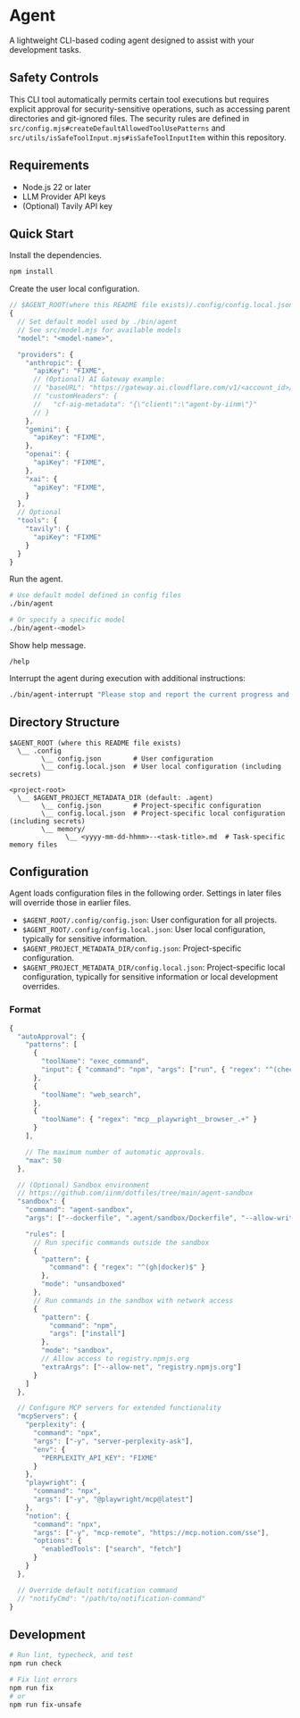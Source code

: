 # Agent

A lightweight CLI-based coding agent designed to assist with your development tasks.

## Safety Controls

This CLI tool automatically permits certain tool executions but requires explicit approval for security-sensitive operations, such as accessing parent directories and git-ignored files. The security rules are defined in `src/config.mjs#createDefaultAllowedToolUsePatterns` and `src/utils/isSafeToolInput.mjs#isSafeToolInputItem` within this repository.

## Requirements

- Node.js 22 or later
- LLM Provider API keys
- (Optional) Tavily API key

## Quick Start

Install the dependencies.

```sh
npm install
```

Create the user local configuration.

```js
// $AGENT_ROOT(where this README file exists)/.config/config.local.json
{
  // Set default model used by ./bin/agent
  // See src/model.mjs for available models
  "model": "<model-name>",

  "providers": {
    "anthropic": {
      "apiKey": "FIXME",
      // (Optional) AI Gateway example:
      // "baseURL": "https://gateway.ai.cloudflare.com/v1/<account_id>/<gateway_id>/anthropic",
      // "customHeaders": {
      //   "cf-aig-metadata": "{\"client\":\"agent-by-iinm\"}"
      // }
    },
    "gemini": {
      "apiKey": "FIXME",
    },
    "openai": {
      "apiKey": "FIXME",
    },
    "xai": {
      "apiKey": "FIXME",
    }
  },
  // Optional
  "tools": {
    "tavily": {
      "apiKey": "FIXME"
    }
  }
}
```

Run the agent.

```sh
# Use default model defined in config files
./bin/agent

# Or specify a specific model
./bin/agent-<model>
```

Show help message.

```
/help
```

Interrupt the agent during execution with additional instructions:

```sh
./bin/agent-interrupt "Please stop and report the current progress and status"
```

## Directory Structure

```
$AGENT_ROOT (where this README file exists)
  \__ .config
        \__ config.json        # User configuration
        \__ config.local.json  # User local configuration (including secrets)

<project-root>
  \__ $AGENT_PROJECT_METADATA_DIR (default: .agent)
        \__ config.json        # Project-specific configuration
        \__ config.local.json  # Project-specific local configuration (including secrets)
        \__ memory/
              \__ <yyyy-mm-dd-hhmm>--<task-title>.md  # Task-specific memory files
```

## Configuration

Agent loads configuration files in the following order. Settings in later files will override those in earlier files.

- `$AGENT_ROOT/.config/config.json`: User configuration for all projects.
- `$AGENT_ROOT/.config/config.local.json`: User local configuration, typically for sensitive information.
- `$AGENT_PROJECT_METADATA_DIR/config.json`: Project-specific configuration.
- `$AGENT_PROJECT_METADATA_DIR/config.local.json`: Project-specific local configuration, typically for sensitive information or local development overrides.

### Format

```js
{
  "autoApproval": {
    "patterns": [
      {
        "toolName": "exec_command",
        "input": { "command": "npm", "args": ["run", { "regex": "^(check|fix)$" }] }
      },
      {
        "toolName": "web_search",
      },
      {
        "toolName": { "regex": "mcp__playwright__browser_.+" }
      }
    ],

    // The maximum number of automatic approvals.
    "max": 50
  },

  // (Optional) Sandbox environment
  // https://github.com/iinm/dotfiles/tree/main/agent-sandbox
  "sandbox": {
    "command": "agent-sandbox",
    "args": ["--dockerfile", ".agent/sandbox/Dockerfile", "--allow-write", "--skip-build"],

    "rules": [
      // Run specific commands outside the sandbox
      {
        "pattern": {
          "command": { "regex": "^(gh|docker)$" }
        },
        "mode": "unsandboxed"
      },
      // Run commands in the sandbox with network access
      {
        "pattern": {
          "command": "npm",
          "args": ["install"]
        },
        "mode": "sandbox",
        // Allow access to registry.npmjs.org
        "extraArgs": ["--allow-net", "registry.npmjs.org"]
      }
    ]
  },

  // Configure MCP servers for extended functionality
  "mcpServers": {
    "perplexity": {
      "command": "npx",
      "args": ["-y", "server-perplexity-ask"],
      "env": {
        "PERPLEXITY_API_KEY": "FIXME"
      }
    },
    "playwright": {
      "command": "npx",
      "args": ["-y", "@playwright/mcp@latest"]
    },
    "notion": {
      "command": "npx",
      "args": ["-y", "mcp-remote", "https://mcp.notion.com/sse"],
      "options": {
        "enabledTools": ["search", "fetch"]
      }
    }
  },

  // Override default notification command
  // "notifyCmd": "/path/to/notification-command"
}
```

## Development

```sh
# Run lint, typecheck, and test
npm run check

# Fix lint errors
npm run fix
# or
npm run fix-unsafe
```
